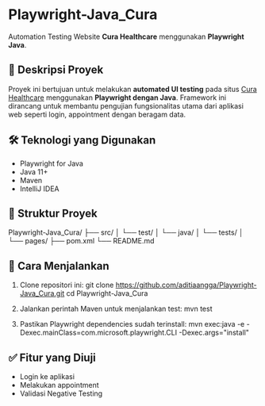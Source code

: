 # Playwright-Java_Cura

Automation Testing Website **Cura Healthcare** menggunakan **Playwright Java**.

## 📌 Deskripsi Proyek

Proyek ini bertujuan untuk melakukan **automated UI testing** pada situs [Cura Healthcare](https://katalon-demo-cura.herokuapp.com/) menggunakan **Playwright dengan Java**. Framework ini dirancang untuk membantu pengujian fungsionalitas utama dari aplikasi web seperti login, appointment dengan beragam data.

## 🛠️ Teknologi yang Digunakan

- Playwright for Java
- Java 11+
- Maven
- IntelliJ IDEA

## 📁 Struktur Proyek

Playwright-Java_Cura/
├── src/
│   └── test/
│       └── java/
│           └── tests/
│           └── pages/
├── pom.xml
└── README.md

## 🚀 Cara Menjalankan

1. Clone repositori ini:
   git clone https://github.com/aditiaangga/Playwright-Java_Cura.git
   cd Playwright-Java_Cura

2. Jalankan perintah Maven untuk menjalankan test:
   mvn test

3. Pastikan Playwright dependencies sudah terinstall:
   mvn exec:java -e -Dexec.mainClass=com.microsoft.playwright.CLI -Dexec.args="install"

## ✅ Fitur yang Diuji

- Login ke aplikasi
- Melakukan appointment
- Validasi Negative Testing
